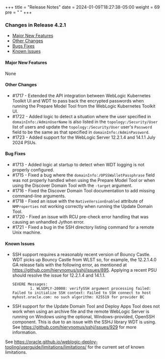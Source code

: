 +++
title = "Release Notes"
date = 2024-01-09T18:27:38-05:00
weight = 69
pre = "<b> </b>"
+++


### Changes in Release 4.2.1
- [Major New Features](#major-new-features)
- [Other Changes](#other-changes)
- [Bugs Fixes](#bug-fixes)
- [Known Issues](#known-issues)


#### Major New Features
None

#### Other Changes
- #1717 - Extended the API integration between WebLogic Kubernetes Toolkit UI and WDT to pass back the encrypted
  passwords when running the Prepare Model Tool from the WebLogic Kubernetes Toolkit UI.
- #1722 - Added logic to detect a situation where the user specified in `domainInfo:/AdminUserName` is also listed in
  the `topology:/Security/User` list of users and update the `topology:/Security/User` user's `Password` field to be
  the same as that specified in `domainInfo:/AdminPassword`.
- #1723 - Added support for the WebLogic Server 12.2.1.4 and 14.1.1 July 2024 PSUs.

#### Bug Fixes
- #1713 - Added logic at startup to detect when WDT logging is not properly configured.
- #1715 - Fixed a bug where the `domainInfo:/OPSSWalletPassphrase` field was not properly handled when using the
  Prepare Model Tool or when using the Discover Domain Tool with the `-target` argument.
- #1716 - Fixed the Discover Domain Tool documentation to add missing command-line arguments.
- #1718 - Fixed an issue with the `NativeVersionEnabled` attribute of `NMProperties` not working correctly when running
  the Update Domain Tool.
- #1720 - Fixed an issue with RCU pre-check error handling that was causing an unhandled Jython error.
- #1721 - Fixed a bug in the SSH directory listing command for a remote Unix machine.

#### Known Issues
- SSH support requires a reasonably recent version of Bouncy Castle.  WDT picks up Bouncy Castle from WLST so, for example,
  the 12.2.1.4.0 GA release fails with the following error, as mentioned at https://github.com/hierynomus/sshj/issues/895.
  Applying a recent PSU should resolve the issue for 12.2.1.4 and 14.1.1.

  ```shell
  SEVERE Messages:
          1. WLSDPLY-20008: verifySSH argument processing failed: Failed to initialize SSH context: Failed to SSH connect to host myhost.oracle.com: no such algorithm: X25519 for provider BC
  ```

- SSH support for the Update Domain Tool and Deploy Apps Tool does not work when using an archive file and the remote 
  WebLogic Server is running on Windows using the optional, Windows-provided, OpenSSH component.  This is due to an
  issue with the SSHJ library WDT is using.  See https://github.com/hierynomus/sshj/issues/929 for more information.

See https://oracle.github.io/weblogic-deploy-tooling/userguide/limitations/limitations/ for the current set of known limitations.
